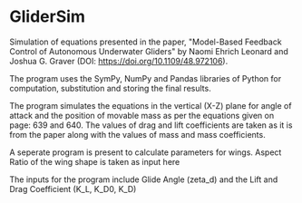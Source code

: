 # GliderSim

Simulation of equations presented in the paper, "Model-Based Feedback Control of Autonomous Underwater Gliders" by Naomi Ehrich Leonard and Joshua G. Graver (DOI: https://doi.org/10.1109/48.972106).

The program uses the SymPy, NumPy and Pandas libraries of Python for computation, substitution and storing the final results.

The program simulates the equations in the vertical (X-Z) plane for angle of attack and the position of movable mass as per the equations given on page: 639 and 640. The values of drag and lift coefficients are taken as it is from the paper along with the values of mass and mass coefficients.

A seperate program is present to calculate parameters for wings. Aspect Ratio of the wing shape is taken as input here

The inputs for the program include Glide Angle (zeta_d) and the Lift and Drag Coefficient (K_L, K_D0, K_D)






